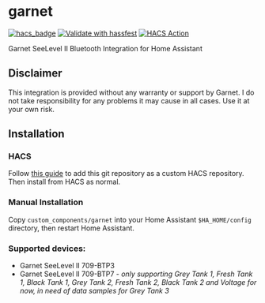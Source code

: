 # garnet
[![hacs_badge](https://img.shields.io/badge/HACS-Default-41BDF5.svg)](https://github.com/hacs/integration)
[![Validate with hassfest](https://github.com/danTapps/garnet/actions/workflows/hassfest-validate.yml/badge.svg)](https://github.com/danTapps/garnet/actions/workflows/hassfest-validate.yml)
[![HACS Action](https://github.com/danTapps/garnet/actions/workflows/hacs-validate.yml/badge.svg)](https://github.com/danTapps/garnet/actions/workflows/hacs-validate.yml)

Garnet SeeLevel II Bluetooth Integration for Home Assistant

## Disclaimer
This integration is provided without any warranty or support by Garnet. I do not take responsibility for any problems it may cause in all cases. Use it at your own risk.

## Installation

### HACS

Follow [this guide](https://hacs.xyz/docs/faq/custom_repositories/) to add this git repository as a custom HACS repository. Then install from HACS as normal.

### Manual Installation

Copy `custom_components/garnet` into your Home Assistant `$HA_HOME/config` directory, then restart Home Assistant.

### Supported devices:

- Garnet SeeLevel II 709-BTP3
- Garnet SeeLevel II 709-BTP7 - *only supporting Grey Tank 1, Fresh Tank 1, Black Tank 1, Grey Tank 2, Fresh Tank 2, Black Tank 2 and Voltage for now, in need of data samples for Grey Tank 3*
